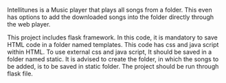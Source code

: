 Intellitunes is a Music player that plays all songs from a folder.
This even has options to add the downloaded songs into the folder directly through the web player.



This project includes flask framework.
In this code, it is mandatory to save HTML code in a folder named templates.
This code has css and java script within HTML.
To use external css and java script, It should be saved in a folder named static.
It is advised to create the folder, in which the songs to be added, is to be saved in static folder.
The project should be run through flask file.
